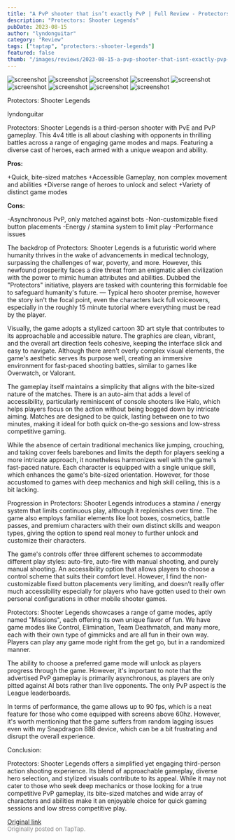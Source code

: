 ```yaml
---
title: "A PvP shooter that isn’t exactly PvP | Full Review - Protectors: Shooter Legends"
description: "Protectors: Shooter Legends"
pubDate: 2023-08-15
author: "lyndonguitar"
category: "Review"
tags: ["taptap", "protectors:-shooter-legends"]
featured: false
thumb: "/images/reviews/2023-08-15-a-pvp-shooter-that-isnt-exactly-pvp--full-review---protectors-shooter-legends-0.avif"
---
```


<div class="gallery">
  <img src="/images/reviews/2023-08-15-a-pvp-shooter-that-isnt-exactly-pvp--full-review---protectors-shooter-legends-0.avif" alt="screenshot" />
  <img src="/images/reviews/2023-08-15-a-pvp-shooter-that-isnt-exactly-pvp--full-review---protectors-shooter-legends-1.avif" alt="screenshot" />
  <img src="/images/reviews/2023-08-15-a-pvp-shooter-that-isnt-exactly-pvp--full-review---protectors-shooter-legends-2.avif" alt="screenshot" />
  <img src="/images/reviews/2023-08-15-a-pvp-shooter-that-isnt-exactly-pvp--full-review---protectors-shooter-legends-3.avif" alt="screenshot" />
  <img src="/images/reviews/2023-08-15-a-pvp-shooter-that-isnt-exactly-pvp--full-review---protectors-shooter-legends-4.avif" alt="screenshot" />
  <img src="/images/reviews/2023-08-15-a-pvp-shooter-that-isnt-exactly-pvp--full-review---protectors-shooter-legends-5.avif" alt="screenshot" />
  <img src="/images/reviews/2023-08-15-a-pvp-shooter-that-isnt-exactly-pvp--full-review---protectors-shooter-legends-6.avif" alt="screenshot" />
  <img src="/images/reviews/2023-08-15-a-pvp-shooter-that-isnt-exactly-pvp--full-review---protectors-shooter-legends-7.avif" alt="screenshot" />
  <img src="/images/reviews/2023-08-15-a-pvp-shooter-that-isnt-exactly-pvp--full-review---protectors-shooter-legends-8.avif" alt="screenshot" />
</div>

Protectors: Shooter Legends

lyndonguitar

Protectors: Shooter Legends is a third-person shooter with PvE and PvP gameplay. This 4v4 title is all about clashing with opponents in thrilling battles across a range of engaging game modes and maps. Featuring a diverse cast of heroes, each armed with a unique weapon and ability.


**Pros:**


+Quick, bite-sized matches
+Accessible Gameplay, non complex movement and abilities
+Diverse range of heroes to unlock and select
+Variety of distinct game modes


**Cons:**


-Asynchronous PvP, only matched against bots
-Non-customizable fixed button placements
-Energy / stamina system to limit play
-Performance issues

The backdrop of Protectors: Shooter Legends is a futuristic world where humanity thrives in the wake of advancements in medical technology, surpassing the challenges of war, poverty, and more. However, this newfound prosperity faces a dire threat from an enigmatic alien civilization with the power to mimic human attributes and abilities. Dubbed the "Protectors" initiative, players are tasked with countering this formidable foe to safeguard humanity's future. — Typical hero shooter premise, however the story isn't the focal point, even the characters lack full voiceovers, especially in the roughly 15 minute tutorial where everything must be read by the player.

Visually, the game adopts a stylized cartoon 3D art style that contributes to its approachable and accessible nature. The graphics are clean, vibrant, and the overall art direction feels cohesive, keeping the interface slick and easy to navigate. Although there aren't overly complex visual elements, the game's aesthetic serves its purpose well, creating an immersive environment for fast-paced shooting battles, similar to games like Overwatch, or Valorant.

The gameplay itself maintains a simplicity that aligns with the bite-sized nature of the matches. There is an auto-aim that adds a level of accessibility, particularly reminiscent of console shooters like Halo, which helps players focus on the action without being bogged down by intricate aiming. Matches are designed to be quick, lasting between one to two minutes, making it ideal for both quick on-the-go sessions and low-stress competitive gaming.

While the absence of certain traditional mechanics like jumping, crouching, and taking cover feels barebones and limits the depth for players seeking a more intricate approach, it nonetheless harmonizes well with the game's fast-paced nature. Each character is equipped with a single unique skill, which enhances the game's bite-sized orientation. However, for those accustomed to games with deep mechanics and high skill ceiling, this is a bit lacking.

Progression in Protectors: Shooter Legends introduces a stamina / energy system that limits continuous play, although it replenishes over time. The game also employs familiar elements like loot boxes, cosmetics, battle passes, and premium characters with their own distinct skills and weapon types, giving the option to spend real money to further unlock and customize their characters.

The game's controls offer three different schemes to accommodate different play styles: auto-fire, auto-fire with manual shooting, and purely manual shooting. An accessibility option that allows players to choose a control scheme that suits their comfort level. However, I find the non-customizable fixed button placements very limiting, and doesn’t really offer much accessibility especially for players who have gotten used to their own personal configurations in other mobile shooter games.

Protectors: Shooter Legends showcases a range of game modes, aptly named "Missions", each offering its own unique flavor of fun. We have game modes like Control, Elimination, Team Deathmatch, and many more, each with their own type of gimmicks and are all fun in their own way. Players can play any game mode right from the get go, but in a randomized manner.

The ability to choose a preferred game mode will unlock as players progress through the game. However, it's important to note that the advertised PvP gameplay is primarily asynchronous, as players are only pitted against AI bots rather than live opponents. The only PvP aspect is the League leaderboards.

In terms of performance, the game allows up to 90 fps, which is a neat feature for those who come equipped with screens above 60hz. However, it's worth mentioning that the game suffers from random lagging issues even with my Snapdragon 888 device, which can be a bit frustrating and disrupt the overall experience.

Conclusion:

Protectors: Shooter Legends offers a simplified yet engaging third-person action shooting experience. Its blend of approachable gameplay, diverse hero selection, and stylized visuals contribute to its appeal. While it may not cater to those who seek deep mechanics or those looking for a true competitive PvP gameplay, its bite-sized matches and wide array of characters and abilities make it an enjoyable choice for quick gaming sessions and low stress competitive play.

[Original link](https://www.taptap.io/post/6143548)<br><span style="font-size: 0.95em; color: #888;">Originally posted on TapTap.</span>
